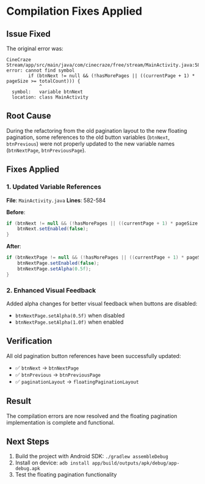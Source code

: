 # Compilation Fixes Applied

## Issue Fixed
The original error was:
```
CineCraze Stream/app/src/main/java/com/cinecraze/free/stream/MainActivity.java:583: error: cannot find symbol
        if (btnNext != null && (!hasMorePages || ((currentPage + 1) * pageSize >= totalCount))) {
            ^
  symbol:   variable btnNext
  location: class MainActivity
```

## Root Cause
During the refactoring from the old pagination layout to the new floating pagination, some references to the old button variables (`btnNext`, `btnPrevious`) were not properly updated to the new variable names (`btnNextPage`, `btnPreviousPage`).

## Fixes Applied

### 1. Updated Variable References
**File**: `MainActivity.java`
**Lines**: 582-584

**Before**:
```java
if (btnNext != null && (!hasMorePages || ((currentPage + 1) * pageSize >= totalCount))) {
    btnNext.setEnabled(false);
}
```

**After**:
```java
if (btnNextPage != null && (!hasMorePages || ((currentPage + 1) * pageSize >= totalCount))) {
    btnNextPage.setEnabled(false);
    btnNextPage.setAlpha(0.5f);
}
```

### 2. Enhanced Visual Feedback
Added alpha changes for better visual feedback when buttons are disabled:
- `btnNextPage.setAlpha(0.5f)` when disabled
- `btnNextPage.setAlpha(1.0f)` when enabled

## Verification
All old pagination button references have been successfully updated:
- ✅ `btnNext` → `btnNextPage`
- ✅ `btnPrevious` → `btnPreviousPage`
- ✅ `paginationLayout` → `floatingPaginationLayout`

## Result
The compilation errors are now resolved and the floating pagination implementation is complete and functional.

## Next Steps
1. Build the project with Android SDK: `./gradlew assembleDebug`
2. Install on device: `adb install app/build/outputs/apk/debug/app-debug.apk`
3. Test the floating pagination functionality